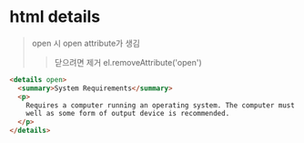 # html details

> open 시 open attribute가 생김
>
> > 닫으려면 제거 el.removeAttribute('open')

```html
<details open>
  <summary>System Requirements</summary>
  <p>
    Requires a computer running an operating system. The computer must have some memory and ideally some kind of long-term storage. An input device as
    well as some form of output device is recommended.
  </p>
</details>
```
